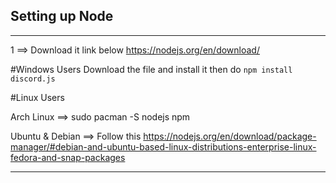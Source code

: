 ## Setting up Node
___________________________________________
1 ==> Download it link below
https://nodejs.org/en/download/

#Windows Users
Download the file and install it
then do `npm install discord.js`

#Linux Users

Arch Linux ==> sudo pacman -S nodejs npm

Ubuntu & Debian ==> Follow this https://nodejs.org/en/download/package-manager/#debian-and-ubuntu-based-linux-distributions-enterprise-linux-fedora-and-snap-packages
___________________________________________________________
